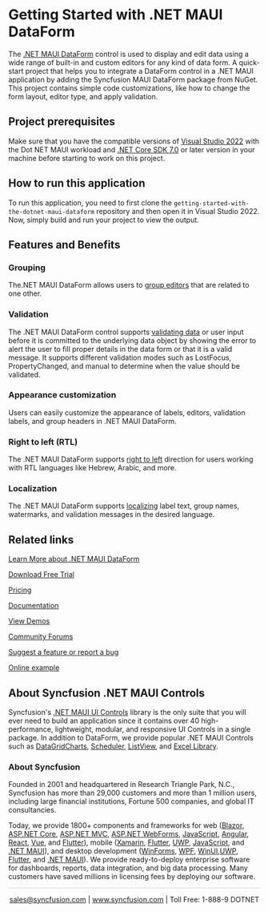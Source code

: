 # Getting Started with .NET MAUI DataForm
The [.NET MAUI DataForm](https://www.syncfusion.com/maui-controls/maui-dataform?utm_source=github&utm_medium=listing&utm_campaign=maui-dataform-github-samples) control is used to display and edit data using a wide range of built-in and custom editors for any kind of data form. A quick-start project that helps you to integrate a DataForm control in a .NET MAUI application by adding the Syncfusion MAUI DataForm package from NuGet. This project contains simple code customizations, like how to change the form layout, editor type, and apply validation.

## Project prerequisites
Make sure that you have the compatible versions of [Visual Studio 2022](https://visualstudio.microsoft.com/downloads/) with the Dot NET MAUI workload and [.NET Core SDK 7.0](https://dotnet.microsoft.com/en-us/download/dotnet/7.0) or later version in your machine before starting to work on this project.

## How to run this application
To run this application, you need to first clone the `getting-started-with-the-dotnet-maui-dataform` repository and then open it in Visual Studio 2022. Now, simply build and run your project to view the output.

## Features and Benefits

### Grouping

The.NET MAUI DataForm allows users to [group editors](https://help.syncfusion.com/maui/dataform/grouping) that are related to one other.

### Validation

The .NET MAUI DataForm control supports [validating data](https://help.syncfusion.com/maui/dataform/validation) or user input before it is committed to the underlying data object by showing the error to alert the user to fill proper details in the data form or that it is a valid message. It supports different validation modes such as LostFocus, PropertyChanged, and manual to determine when the value should be validated.

### Appearance customization

Users can easily customize the appearance of labels, editors, validation labels, and group headers in .NET MAUI DataForm.

### Right to left (RTL)

The .NET MAUI DataForm supports [right to left](https://help.syncfusion.com/maui/dataform/right-to-left?utm_source=github&utm_medium=listing&utm_campaign=maui-dataform-github-samples) direction for users working with RTL languages like Hebrew, Arabic, and more.

### Localization

The .NET MAUI DataForm supports [localizing](https://help.syncfusion.com/maui/dataform/localization?utm_source=github&utm_medium=listing&utm_campaign=maui-dataform-github-samples) label text, group names, watermarks, and validation messages in the desired language.

## Related links
[Learn More about .NET MAUI DataForm](https://www.syncfusion.com/maui-controls/maui-dataform?utm_source=github&utm_medium=listing&utm_campaign=maui-dataform-github-samples)

[Download Free Trial](https://www.syncfusion.com/downloads/maui?utm_source=github&utm_medium=listing&utm_campaign=maui-dataform-github-samples)

[Pricing](https://www.syncfusion.com/sales/teamlicense?utm_source=github&utm_medium=listing&utm_campaign=maui-dataform-github-samples)

[Documentation](https://help.syncfusion.com/maui/dataform/getting-started?utm_source=github&utm_medium=listing&utm_campaign=maui-dataform-github-samples)

[View Demos](https://github.com/SyncfusionExamples/getting-started-with-the-dotnet-maui-dataform.git?utm_source=github&utm_medium=listing&utm_campaign=maui-dataform-github-samples)

[Community Forums](https://www.syncfusion.com/forums/maui?utm_source=github&utm_medium=listing&utm_campaign=maui-dataform-github-samples)

[Suggest a feature or report a bug](https://www.syncfusion.com/feedback/maui?utm_source=github&utm_medium=listing&utm_campaign=maui-dataform-github-samples)

[Online example](https://github.com/syncfusion/maui-demos/tree/master/MAUI/DataForm?utm_source=github&utm_medium=listing&utm_campaign=maui-dataform-github-samples)

## About Syncfusion .NET MAUI Controls

Syncfusion's [.NET MAUI UI Controls](https://www.syncfusion.com/maui-controls?utm_source=github&utm_medium=listing&utm_campaign=maui-dataform-github-samples) library is the only suite that you will ever need to build an application since it contains over 40 high-performance, lightweight, modular, and responsive UI Controls in a single package. In addition to DataForm, we provide popular .NET MAUI Controls such as [DataGrid](https://www.syncfusion.com/maui-controls/maui-datagrid?utm_source=github&utm_medium=listing&utm_campaign=maui-dataform-github-samples)[Charts](https://www.syncfusion.com/maui-controls/maui-cartesian-charts?utm_source=github&utm_medium=listing&utm_campaign=maui-dataform-github-samples), [Scheduler](https://www.syncfusion.com/maui-controls/maui-scheduler?utm_source=github&utm_medium=listing&utm_campaign=maui-dataform-github-samples), [ListView](https://www.syncfusion.com/maui-controls/maui-listview?utm_source=github&utm_medium=listing&utm_campaign=maui-dataform-github-samples), and [Excel Library](https://www.syncfusion.com/document-processing/excel-framework/maui?utm_source=github&utm_medium=listing&utm_campaign=maui-dataform-github-samples).

### About Syncfusion
Founded in 2001 and headquartered in Research Triangle Park, N.C., Syncfusion has more than 29,000 customers and more than 1 million users, including large financial institutions, Fortune 500 companies, and global IT consultancies.

Today, we provide 1800+ components and frameworks for web ([Blazor](https://www.syncfusion.com/blazor-components?utm_source=github&utm_medium=listing&utm_campaign=maui-dataform-github-samples), [ASP.NET Core](https://www.syncfusion.com/aspnet-core-ui-controls?utm_source=github&utm_medium=listing&utm_campaign=maui-dataform-github-samples), [ASP.NET MVC](https://www.syncfusion.com/aspnet-mvc-ui-controls?utm_source=github&utm_medium=listing&utm_campaign=maui-dataform-github-samples), [ASP.NET WebForms](https://www.syncfusion.com/jquery/aspnet-webforms-ui-controls?utm_source=github&utm_medium=listing&utm_campaign=maui-dataform-github-samples), [JavaScript](https://www.syncfusion.com/javascript-ui-controls?utm_source=github&utm_medium=listing&utm_campaign=maui-dataform-github-samples), [Angular](https://www.syncfusion.com/angular-components?utm_source=github&utm_medium=listing&utm_campaign=maui-dataform-github-samples), [React](https://www.syncfusion.com/react-components?utm_source=github&utm_medium=listing&utm_campaign=maui-dataform-github-samples), [Vue](https://www.syncfusion.com/vue-components?utm_source=github&utm_medium=listing&utm_campaign=maui-dataform-github-samples), and [Flutter](https://www.syncfusion.com/flutter-widgets?utm_source=github&utm_medium=listing&utm_campaign=maui-dataform-github-samples)), mobile ([Xamarin](https://www.syncfusion.com/xamarin-ui-controls?utm_source=github&utm_medium=listing&utm_campaign=maui-dataform-github-samples), [Flutter](https://www.syncfusion.com/flutter-widgets?utm_source=github&utm_medium=listing&utm_campaign=maui-dataform-github-samples), [UWP](https://www.syncfusion.com/uwp-ui-controls?utm_source=github&utm_medium=listing&utm_campaign=maui-dataform-github-samples), [JavaScript](https://www.syncfusion.com/javascript-ui-controls?utm_source=github&utm_medium=listing&utm_campaign=maui-dataform-github-samples), and [.NET MAUI](https://www.syncfusion.com/maui-controls?utm_source=github&utm_medium=listing&utm_campaign=maui-dataform-github-samples)), and desktop development ([WinForms](https://www.syncfusion.com/winforms-ui-controls?utm_source=github&utm_medium=listing&utm_campaign=maui-dataform-github-samples), [WPF](https://www.syncfusion.com/wpf-controls?utm_source=github&utm_medium=listing&utm_campaign=maui-dataform-github-samples), [WinUI](https://www.syncfusion.com/winui-controls?utm_source=github&utm_medium=listing&utm_campaign=maui-dataform-github-samples),[UWP](https://www.syncfusion.com/uwp-ui-controls?utm_source=github&utm_medium=listing&utm_campaign=maui-dataform-github-samples), [Flutter](https://www.syncfusion.com/flutter-widgets?utm_source=github&utm_medium=listing&utm_campaign=maui-dataform-github-samples), and [.NET MAUI](https://www.syncfusion.com/maui-controls?utm_source=github&utm_medium=listing&utm_campaign=maui-dataform-github-samples)). We provide ready-to-deploy enterprise software for dashboards, reports, data integration, and big data processing. Many customers have saved millions in licensing fees by deploying our software.

<hr style="height:0.3px;border:none;color:lightgrey;background-color:lightgrey;" />

<p align="center">
<a href="mailto:sales@syncfusion.com?Subject=Syncfusion .NET MAUI DataForm - GitHub" target="_top">sales@syncfusion.com</a> | <a href="https://www.syncfusion.com?utm_source=github&utm_medium=listing&utm_campaign=maui-dataform-github-samples">www.syncfusion.com</a> | Toll Free: 1-888-9 DOTNET <br>
</p>
